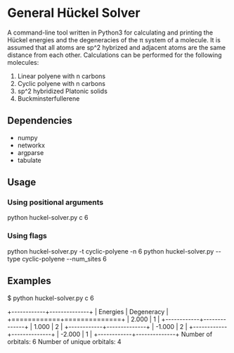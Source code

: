 # General Hückel Solver

A command-line tool written in Python3 for calculating and printing the Hückel energies and the degeneracies of the π system of a molecule. It is assumed that all atoms are sp^2 hybrized and adjacent atoms are the same distance from each other. Calculations can be performed for the following molecules:

1. Linear polyene with n carbons
2. Cyclic polyene with n carbons
3. sp^2 hybridized Platonic solids
4. Buckminsterfullerene

## Dependencies

- numpy
- networkx
- argparse
- tabulate

## Usage

### Using positional arguments

python huckel-solver.py c 6

### Using flags

python huckel-solver.py -t cyclic-polyene -n 6
python huckel-solver.py --type cyclic-polyene --num_sites 6

## Examples

$ python huckel-solver.py c 6

+------------+--------------+
|   Energies |   Degeneracy |
+============+==============+
|      2.000 |            1 |
+------------+--------------+
|      1.000 |            2 |
+------------+--------------+
|     -1.000 |            2 |
+------------+--------------+
|     -2.000 |            1 |
+------------+--------------+
Number of orbitals: 6
Number of unique orbitals: 4
